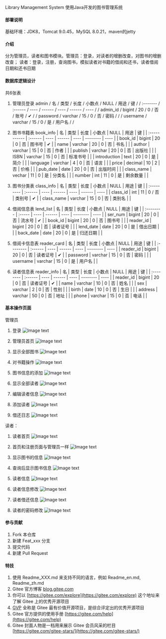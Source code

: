Library Management System
使用Java开发的图书管理系统

#### 部署说明
基础环境：JDK8，Tomcat 9.0.45，MySQL 8.0.21，maven的jetty


#### 介绍
分为管理员，读者和图书模块。管理员：登录，对读者的增删改查，对图书的增删改查；
读者：登录，注册，查询图书，模拟读者对书籍的借阅和还书，读者借阅日期和还书日期

#### 数据库逻辑设计
共6张表

1.  管理员登录 admin
/ 名       / 类型    / 长度 / 小数点 / NULL / 用途   / 键   /
/ :------- / :------ / ---- / ------ / ---- / ------ / ---- /
/ admin_id / bigint  / 20   / 0      / 否   / 账号   / ✔    /
/ password / varchar / 15   / 0      / 否   / 密码   /      /
/ username / varchar / 15   / 0      / 是   / 用户名 /      /

2.  图书书籍表 book_info
| 名           | 类型    | 长度 | 小数点 | NULL | 用途     | 键   |
| :----------- | :------ | ---- | ------ | ---- | -------- | ---- |
| book_id      | bigint  | 20   | 0      | 否   | 图书号   | ✔    |
| name         | varchar | 20   | 0      | 否   | 书名     |      |
| author       | varchar | 15   | 0      | 否   | 作者     |      |
| publish      | varchar | 20   | 0      | 否   | 出版社   |      |
| ISBN         | varchar | 15   | 0      | 否   | 标准书号 |      |
| introduction | text    | 20   | 0      | 是   | 简介     |      |
| language     | varchar | 4    | 0      | 否   | 语言     |      |
| price        | decimal | 10   | 2      | 否   | 价格     |      |
| pub_date     | date    | 20   | 0      | 否   | 出版时间 |      |
| class_name   | vechar  | 11   | 0      | 是   | 分类名   |      |
| number       | int     | 11   | 0      | 是   | 剩余数量 |      |

3.  图书分类表 class_info
| 名         | 类型    | 长度 | 小数点 | NULL | 用途   | 键   |
| :--------- | :------ | ---- | ------ | ---- | ------ | ---- |
| class_id   | int     | 11   | 0      / 否   | 类别号 | ✔    |
| class_name | varchar | 15   | 0      | 否   | 类别名 |      |

4.  借阅信息表 lend_list
| 名        | 类型   | 长度 | 小数点 | NULL | 用途     | 键   |
| :-------- | :----- | ---- | ------ | ---- | -------- | ---- |
| ser_num   | bigint | 20   | 0      | 否   | 流水号   | ✔    |
| book_id   | bigint | 20   | 0      | 否   | 图书号   |      |
| reader_id | bigint | 20   | 0      | 否   | 读者证号 |      |
| lend_date | date   | 20   | 0      | 是   | 借出日期 |      |
| back_date | date   | 20   | 0      | 是   | 归还日期 |      |

5.  借阅卡信息表 reader_card
| 名        | 类型    | 长度 | 小数点 | NULL | 用途     | 键   |
| :-------- | :------ | ---- | ------ | ---- | -------- | ---- |
| reader_id | bigint  | 20   | 0      | 否   | 读者证号 | ✔    |
| password  | varchar | 15   | 0      | 否   | 密码     |      |
| username  | varchar | 15   | 0      | 是   | 用户名   |      |

6.  读者信息表 reader_info
| 名        | 类型    | 长度 | 小数点 | NULL | 用途     | 键   |
| :-------- | :------ | ---- | ------ | ---- | -------- | ---- |
| reader_id | bigint  | 20   | 0      | 否   | 读者证号 | ✔    |
| name      | varchar | 10   | 0      | 否   | 姓名     |      |
| sex       | varchar | 2    | 0      | 否   | 性别     |      |
| birth     | date    | 10   | 0      | 否   | 生日     |      |
| address   | varchar | 50   | 0      | 否   | 地址     |      |
| phone     | varchar | 15   | 0      | 否   | 电话     |      |


#### 基本操作页面

管理员
1.  登录
![Image text](https://gitee.com/jk-14/library-management-system/raw/master/view/QQ%E5%9B%BE%E7%89%8720210617135659.png)

2.  管理员首页
![Image text](https://gitee.com/jk-14/library-management-system/raw/master/view/QQ%E5%9B%BE%E7%89%8720210617135714.png)

3.  显示全部图书
![Image text](https://gitee.com/jk-14/library-management-system/raw/master/view/QQ%E5%9B%BE%E7%89%8720210617135718.png)

4.  对书籍操作
![Image text](https://gitee.com/jk-14/library-management-system/raw/master/view/QQ%E5%9B%BE%E7%89%8720210617135727.png)

5.  图书信息的添加
![Image text](https://gitee.com/jk-14/library-management-system/raw/master/view/QQ%E5%9B%BE%E7%89%8720210617135739.png)

7.  显示全部读者
![Image text](https://gitee.com/jk-14/library-management-system/raw/master/view/QQ%E5%9B%BE%E7%89%8720210617135744.png)

8.  编辑读者信息
![Image text](https://gitee.com/jk-14/library-management-system/raw/master/view/QQ%E5%9B%BE%E7%89%8720210617135749.png)

9.  添加读者
![Image text](https://gitee.com/jk-14/library-management-system/raw/master/view/QQ%E5%9B%BE%E7%89%8720210617135710.png)

10.  借还日志
![Image text](https://gitee.com/jk-14/library-management-system/raw/master/view/QQ%E5%9B%BE%E7%89%8720210617135744.png)

读者：
1. 读者首页
![Image text](https://gitee.com/jk-14/library-management-system/raw/master/view/QQ%E5%9B%BE%E7%89%8720210617135752.png)

2.  首页和注册页面与管理员一样
![Image text](https://gitee.com/jk-14/library-management-system/raw/master/view/QQ%E5%9B%BE%E7%89%8720210617135659.png)

3.  显示图书的信息
![Image text](https://gitee.com/jk-14/library-management-system/raw/master/view/QQ%E5%9B%BE%E7%89%8720210617135807.png)

4.  查询后显示图书信息
![Image text](https://gitee.com/jk-14/library-management-system/raw/master/view/QQ%E5%9B%BE%E7%89%8720210617135810.png)

5.  读者信息
![Image text](https://gitee.com/jk-14/library-management-system/raw/master/view/QQ%E5%9B%BE%E7%89%8720210617135813.png)

6.  读者信息修改
![Image text](https://gitee.com/jk-14/library-management-system/raw/master/view/QQ%E5%9B%BE%E7%89%8720210617135817.png)

7.  读者借还信息
![Image text](https://gitee.com/jk-14/library-management-system/raw/master/view/QQ%E5%9B%BE%E7%89%8720210617135821.png)

8.  读者的密码修改
![Image text](https://gitee.com/jk-14/library-management-system/raw/master/view/QQ%E5%9B%BE%E7%89%8720210617135825.png)


#### 参与贡献

1.  Fork 本仓库
2.  新建 Feat_xxx 分支
3.  提交代码
4.  新建 Pull Request


#### 特技

1.  使用 Readme\_XXX.md 来支持不同的语言，例如 Readme\_en.md, Readme\_zh.md
2.  Gitee 官方博客 [blog.gitee.com](https://blog.gitee.com)
3.  你可以 [https://gitee.com/explore](https://gitee.com/explore) 这个地址来了解 Gitee 上的优秀开源项目
4.  [GVP](https://gitee.com/gvp) 全称是 Gitee 最有价值开源项目，是综合评定出的优秀开源项目
5.  Gitee 官方提供的使用手册 [https://gitee.com/help](https://gitee.com/help)
6.  Gitee 封面人物是一档用来展示 Gitee 会员风采的栏目 [https://gitee.com/gitee-stars/](https://gitee.com/gitee-stars/)
